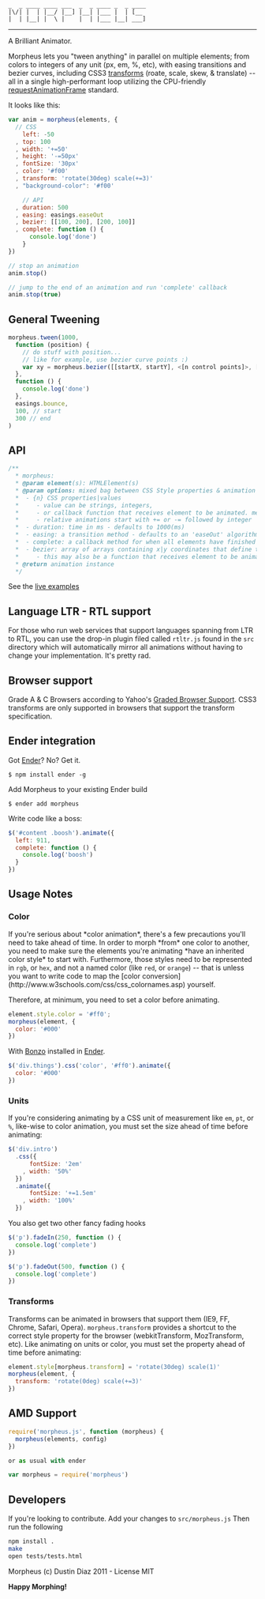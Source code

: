     _  _ ____ ____ ___  _  _ ____ _  _ ____
    |\/| |  | |__/ |__] |__| |___ |  | [__
    |  | |__| |  \ |    |  | |___ |__| ___]
-----
A Brilliant Animator.

Morpheus lets you "tween anything" in parallel on multiple elements; from colors to integers of any unit (px, em, %, etc), with easing transitions and bezier curves, including CSS3 [transforms](http://www.w3.org/TR/css3-2d-transforms/) (roate, scale, skew, & translate) -- all in a single high-performant loop utilizing the CPU-friendly [requestAnimationFrame](http://webstuff.nfshost.com/anim-timing/Overview.html) standard.

It looks like this:

``` js
var anim = morpheus(elements, {
  // CSS
    left: -50
  , top: 100
  , width: '+=50'
  , height: '-=50px'
  , fontSize: '30px'
  , color: '#f00'
  , transform: 'rotate(30deg) scale(+=3)'
  , "background-color": '#f00'

    // API
  , duration: 500
  , easing: easings.easeOut
  , bezier: [[100, 200], [200, 100]]
  , complete: function () {
      console.log('done')
    }
})

// stop an animation
anim.stop()

// jump to the end of an animation and run 'complete' callback
anim.stop(true)
```

General Tweening
------

``` js
morpheus.tween(1000,
  function (position) {
    // do stuff with position...
    // like for example, use bezier curve points :)
    var xy = morpheus.bezier([[startX, startY], <[n control points]>, [endX, endY]], position)
  },
  function () {
    console.log('done')
  },
  easings.bounce,
  100, // start
  300 // end
)
```

API
---

``` js
/**
  * morpheus:
  * @param element(s): HTMLElement(s)
  * @param options: mixed bag between CSS Style properties & animation options
  *  - {n} CSS properties|values
  *     - value can be strings, integers,
  *     - or callback function that receives element to be animated. method must return value to be tweened
  *     - relative animations start with += or -= followed by integer
  *  - duration: time in ms - defaults to 1000(ms)
  *  - easing: a transition method - defaults to an 'easeOut' algorithm
  *  - complete: a callback method for when all elements have finished
  *  - bezier: array of arrays containing x|y coordinates that define the bezier points. defaults to none
  *     - this may also be a function that receives element to be animated. it must return a value
  * @return animation instance
  */
```

See the <a href="http://ded.github.com/morpheus/">live examples</a>

Language LTR - RTL support
---------------
For those who run web services that support languages spanning from LTR to RTL, you can use the drop-in plugin filed called <code>rtltr.js</code> found in the <code>src</code> directory which will automatically mirror all animations without having to change your implementation. It's pretty rad.

Browser support
-----------
Grade A & C Browsers according to Yahoo's [Graded Browser Support](http://developer.yahoo.com/yui/articles/gbs/). CSS3 transforms are only supported in browsers that support the transform specification.

Ender integration
--------
Got [Ender](http://ender.no.de)? No? Get it.

    $ npm install ender -g

Add Morpheus to your existing Ender build

    $ ender add morpheus

Write code like a boss:

``` js
$('#content .boosh').animate({
  left: 911,
  complete: function () {
    console.log('boosh')
  }
})
```

Usage Notes
-----------

<h3>Color</h3>
If you're serious about *color animation*, there's a few precautions you'll need to take ahead of time. In order to morph *from* one color to another, you need to make sure the elements you're animating *have an inherited color style* to start with. Furthermore, those styles need to be represented in <code>rgb</code>, or <code>hex</code>, and not a named color (like <code>red</code>, or <code>orange</code>) -- that is unless you want to write code to map the [color conversion](http://www.w3schools.com/css/css_colornames.asp) yourself.

Therefore, at minimum, you need to set a color before animating.

``` js
element.style.color = '#ff0';
morpheus(element, {
  color: '#000'
})
```

With [Bonzo](https://github.com/ded/bonzo) installed in [Ender](http://ender.no.de).

``` js
$('div.things').css('color', '#ff0').animate({
  color: '#000'
})
```

<h3>Units</h3>
If you're considering animating by a CSS unit of measurement like <code>em</code>, <code>pt</code>, or <code>%</code>, like-wise to color animation, you must set the size ahead of time before animating:

``` js
$('div.intro')
  .css({
      fontSize: '2em'
    , width: '50%'
  })
  .animate({
      fontSize: '+=1.5em'
    , width: '100%'
  })
```

You also get two other fancy fading hooks

``` js
$('p').fadeIn(250, function () {
  console.log('complete')
})

$('p').fadeOut(500, function () {
  console.log('complete')
})
```

<h3>Transforms</h3>
Transforms can be animated in browsers that support them (IE9, FF, Chrome, Safari, Opera). <code>morpheus.transform</code> provides a shortcut to the correct style property for the browser (webkitTransform, MozTransform, etc). Like animating on units or color, you must set the property ahead of time before animating:

``` js
element.style[morpheus.transform] = 'rotate(30deg) scale(1)'
morpheus(element, {
  transform: 'rotate(0deg) scale(+=3)'
})
```

AMD Support
----------

``` js
require('morpheus.js', function (morpheus) {
  morpheus(elements, config)
})

or as usual with ender

var morpheus = require('morpheus')

```

## Developers

If you're looking to contribute. Add your changes to `src/morpheus.js` Then run the following

``` sh
npm install .
make
open tests/tests.html
```

Morpheus (c) Dustin Diaz 2011 - License MIT

**Happy Morphing!**
